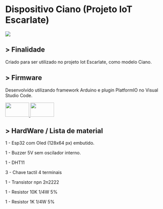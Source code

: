 <h1>
  Dispositivo Ciano (Projeto IoT Escarlate)
</h1>

<div>
  <img src="https://user-images.githubusercontent.com/62729864/216617119-6e69eb6a-1f2e-45f0-9ba9-543226b0447a.jpeg"/>
</div>

<h2>
  > Finalidade
</h2>

Criado para ser utilizado no projeto Iot Escarlate, como modelo Ciano.

<h2>
  > Firmware
</h2>
  
Desenvolvido utilizando framework Arduino e plugin PlatformIO no Visual Studio Code.
  
<div>
  <a href="https://www.arduino.cc/" target="_blank" title="Arduino">
    <img src="https://cdn.jsdelivr.net/gh/devicons/devicon/icons/arduino/arduino-original.svg" height="45" width="75"/>
  </a>
  <a href="https://platformio.org/" target="_blank" title="PlatformIO">
    <img src="https://user-images.githubusercontent.com/62729864/216615833-8677f7dc-620f-4eae-9397-4c1b14cdbeaf.svg" height="45" width="75">
  </a>
</div>
  
<h2>
  > HardWare / Lista de material
</h2>

1 - Esp32 com Oled (128x64 px) embutido.

1 - Buzzer 5V sem oscilador interno.

1 - DHT11

3 - Chave tactil 4 terminais

1 - Transistor npn 2n2222

1 - Resistor 10K 1/4W 5%

1 - Resistor 1K 1/4W 5%
